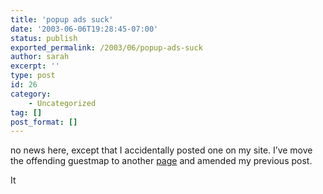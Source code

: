 ```yaml
---
title: 'popup ads suck'
date: '2003-06-06T19:28:45-07:00'
status: publish
exported_permalink: /2003/06/popup-ads-suck
author: sarah
excerpt: ''
type: post
id: 26
category:
    - Uncategorized
tag: []
post_format: []
---
```

no news here, except that I accidentally posted one on my site. I’ve move the offending guestmap to another [page](https://www.ultrasaurus.com/indyjr/guestmap.html) and amended my previous post.

It